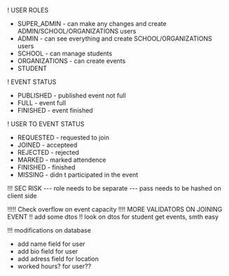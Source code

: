 ! USER ROLES

- SUPER_ADMIN - can make any changes and create ADMIN/SCHOOL/ORGANIZATIONS users
- ADMIN - can see everything and create SCHOOL/ORGANIZATIONS users
- SCHOOL - can manage students
- ORGANIZATIONS - can create events
- STUDENT

! EVENT STATUS

- PUBLISHED - published event not full
- FULL - event full
- FINISHED - event finished

! USER TO EVENT STATUS

- REQUESTED - requested to join
- JOINED - accepteed
- REJECTED - rejected
- MARKED - marked attendence
- FINISHED - finished
- MISSING - didn t participated in the event

!!! SEC RISK
--- role needs to be separate
--- pass needs to be hashed on client side

!!!!! Check overflow on event capacity
!!!! MORE VALIDATORS ON JOINING EVENT
!! add some dtos
!! look on dtos for student get events, smth easy

!!! modifications on database

- add name field for user
- add bio field for user
- add adress field for location
- worked hours? for user??
